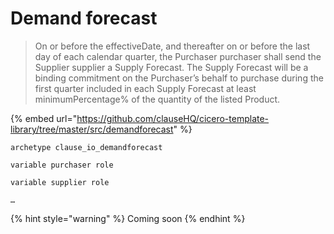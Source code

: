 # Demand forecast

> On or before the effectiveDate, and thereafter on or before the last day of each calendar quarter, the Purchaser purchaser shall send the Supplier supplier a Supply Forecast. The Supply Forecast will be a binding commitment on the Purchaser’s behalf to purchase during the first quarter included in each Supply Forecast at least minimumPercentage% of the quantity of the listed Product.

{% embed url="https://github.com/clauseHQ/cicero-template-library/tree/master/src/demandforecast" %}

```text
archetype clause_io_demandforecast

variable purchaser role

variable supplier role

… 
```

{% hint style="warning" %}
Coming soon
{% endhint %}



